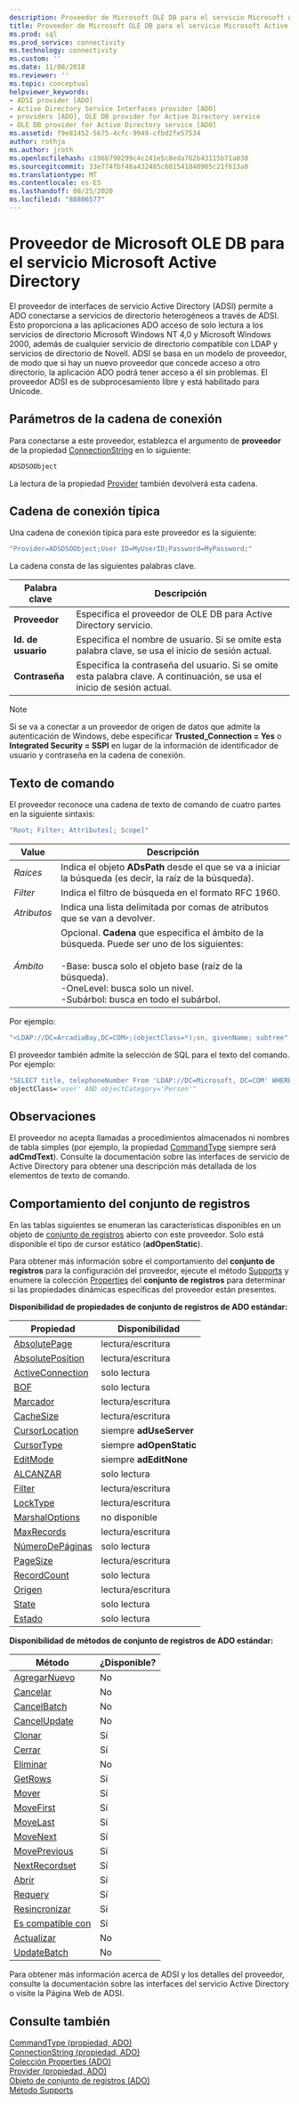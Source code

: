 ```yaml
---
description: Proveedor de Microsoft OLE DB para el servicio Microsoft Active Directory
title: Proveedor de Microsoft OLE DB para el servicio Microsoft Active Directory | Microsoft Docs
ms.prod: sql
ms.prod_service: connectivity
ms.technology: connectivity
ms.custom: ''
ms.date: 11/08/2018
ms.reviewer: ''
ms.topic: conceptual
helpviewer_keywords:
- ADSI provider [ADO]
- Active Directory Service Interfaces provider [ADO]
- providers [ADO], OLE DB provider for Active Directory service
- OLE DB provider for Active Directory service [ADO]
ms.assetid: f9e81452-5675-4cfc-9949-cfbd2fe57534
author: rothja
ms.author: jroth
ms.openlocfilehash: c196b790299c4c241e5c8eda762b43115b71a038
ms.sourcegitcommit: 33e774fbf48a432485c601541840905c21f613a0
ms.translationtype: MT
ms.contentlocale: es-ES
ms.lasthandoff: 08/25/2020
ms.locfileid: "88806577"
---
```

# <a name="microsoft-ole-db-provider-for-microsoft-active-directory-service"></a>Proveedor de Microsoft OLE DB para el servicio Microsoft Active Directory
El proveedor de interfaces de servicio Active Directory (ADSI) permite a ADO conectarse a servicios de directorio heterogéneos a través de ADSI. Esto proporciona a las aplicaciones ADO acceso de solo lectura a los servicios de directorio Microsoft Windows NT 4,0 y Microsoft Windows 2000, además de cualquier servicio de directorio compatible con LDAP y servicios de directorio de Novell. ADSI se basa en un modelo de proveedor, de modo que si hay un nuevo proveedor que concede acceso a otro directorio, la aplicación ADO podrá tener acceso a él sin problemas. El proveedor ADSI es de subprocesamiento libre y está habilitado para Unicode.  
  
## <a name="connection-string-parameters"></a>Parámetros de la cadena de conexión  
 Para conectarse a este proveedor, establezca el argumento de **proveedor** de la propiedad [ConnectionString](../../reference/ado-api/connectionstring-property-ado.md) en lo siguiente:  
  
```vb
ADSDSOObject  
```  
  
 La lectura de la propiedad [Provider](../../reference/ado-api/provider-property-ado.md) también devolverá esta cadena.  
  
## <a name="typical-connection-string"></a>Cadena de conexión típica  
 Una cadena de conexión típica para este proveedor es la siguiente:  
  
```vb
"Provider=ADSDSOObject;User ID=MyUserID;Password=MyPassword;"  
```  
  
 La cadena consta de las siguientes palabras clave.  
  
|Palabra clave|Descripción|  
|-------------|-----------------|  
|**Proveedor**|Especifica el proveedor de OLE DB para Active Directory servicio.|  
|**Id. de usuario**|Especifica el nombre de usuario. Si se omite esta palabra clave, se usa el inicio de sesión actual.|  
|**Contraseña**|Especifica la contraseña del usuario. Si se omite esta palabra clave. A continuación, se usa el inicio de sesión actual.|  
  
> [!NOTE]
>  Si se va a conectar a un proveedor de origen de datos que admite la autenticación de Windows, debe especificar **Trusted_Connection = Yes** o **Integrated Security = SSPI** en lugar de la información de identificador de usuario y contraseña en la cadena de conexión.  
  
## <a name="command-text"></a>Texto de comando  
 El proveedor reconoce una cadena de texto de comando de cuatro partes en la siguiente sintaxis:  
  
```vb
"Root; Filter; Attributes[; Scope]"  
```  
  
|Value|Descripción|  
|-----------|-----------------|  
|*Raíces*|Indica el objeto **ADsPath** desde el que se va a iniciar la búsqueda (es decir, la raíz de la búsqueda).|  
|*Filter*|Indica el filtro de búsqueda en el formato RFC 1960.|  
|*Atributos*|Indica una lista delimitada por comas de atributos que se van a devolver.|  
|*Ámbito*|Opcional. **Cadena** que especifica el ámbito de la búsqueda. Puede ser uno de los siguientes:<br /><br /> -Base: busca solo el objeto base (raíz de la búsqueda).<br />-OneLevel: busca solo un nivel.<br />-Subárbol: busca en todo el subárbol.|  
  
 Por ejemplo:  
  
```vb
"<LDAP://DC=ArcadiaBay,DC=COM>;(objectClass=*);sn, givenName; subtree"  
```  
  
 El proveedor también admite la selección de SQL para el texto del comando. Por ejemplo:  
  
```vb
"SELECT title, telephoneNumber From 'LDAP://DC=Microsoft, DC=COM' WHERE   
objectClass='user' AND objectCategory='Person'"  
```  
  
## <a name="remarks"></a>Observaciones  
 El proveedor no acepta llamadas a procedimientos almacenados ni nombres de tabla simples (por ejemplo, la propiedad [CommandType](../../reference/ado-api/commandtype-property-ado.md) siempre será **adCmdText**). Consulte la documentación sobre las interfaces de servicio de Active Directory para obtener una descripción más detallada de los elementos de texto de comando.  
  
## <a name="recordset-behavior"></a>Comportamiento del conjunto de registros  
 En las tablas siguientes se enumeran las características disponibles en un objeto de [conjunto de registros](../../reference/ado-api/recordset-object-ado.md) abierto con este proveedor. Solo está disponible el tipo de cursor estático (**adOpenStatic**).  
  
 Para obtener más información sobre el comportamiento del **conjunto de registros** para la configuración del proveedor, ejecute el método [Supports](../../reference/ado-api/supports-method.md) y enumere la colección [Properties](../../reference/ado-api/properties-collection-ado.md) del **conjunto de registros** para determinar si las propiedades dinámicas específicas del proveedor están presentes.  
  
 **Disponibilidad de propiedades de conjunto de registros de ADO estándar:**  
  
|Propiedad|Disponibilidad|  
|--------------|------------------|  
|[AbsolutePage](../../reference/ado-api/absolutepage-property-ado.md)|lectura/escritura|  
|[AbsolutePosition](../../reference/ado-api/absoluteposition-property-ado.md)|lectura/escritura|  
|[ActiveConnection](../../reference/ado-api/activeconnection-property-ado.md)|solo lectura|  
|[BOF](../../reference/ado-api/bof-eof-properties-ado.md)|solo lectura|  
|[Marcador](../../reference/ado-api/bookmark-property-ado.md)|lectura/escritura|  
|[CacheSize](../../reference/ado-api/cachesize-property-ado.md)|lectura/escritura|  
|[CursorLocation](../../reference/ado-api/cursorlocation-property-ado.md)|siempre **adUseServer**|  
|[CursorType](../../reference/ado-api/cursortype-property-ado.md)|siempre **adOpenStatic**|  
|[EditMode](../../reference/ado-api/editmode-property.md)|siempre **adEditNone**|  
|[ALCANZAR](../../reference/ado-api/bof-eof-properties-ado.md)|solo lectura|  
|[Filter](../../reference/ado-api/filter-property.md)|lectura/escritura|  
|[LockType](../../reference/ado-api/locktype-property-ado.md)|lectura/escritura|  
|[MarshalOptions](../../reference/ado-api/marshaloptions-property-ado.md)|no disponible|  
|[MaxRecords](../../reference/ado-api/maxrecords-property-ado.md)|lectura/escritura|  
|[NúmeroDePáginas](../../reference/ado-api/pagecount-property-ado.md)|solo lectura|  
|[PageSize](../../reference/ado-api/pagesize-property-ado.md)|lectura/escritura|  
|[RecordCount](../../reference/ado-api/recordcount-property-ado.md)|solo lectura|  
|[Origen](../../reference/ado-api/source-property-ado-recordset.md)|lectura/escritura|  
|[State](../../reference/ado-api/state-property-ado.md)|solo lectura|  
|[Estado](../../reference/ado-api/status-property-ado-recordset.md)|solo lectura|  
  
 **Disponibilidad de métodos de conjunto de registros de ADO estándar:**  
  
|Método|¿Disponible?|  
|------------|----------------|  
|[AgregarNuevo](../../reference/ado-api/addnew-method-ado.md)|No|  
|[Cancelar](../../reference/ado-api/cancel-method-ado.md)|No|  
|[CancelBatch](../../reference/ado-api/cancelbatch-method-ado.md)|No|  
|[CancelUpdate](../../reference/ado-api/cancelupdate-method-ado.md)|No|  
|[Clonar](../../reference/ado-api/clone-method-ado.md)|Sí|  
|[Cerrar](../../reference/ado-api/close-method-ado.md)|Sí|  
|[Eliminar](../../reference/ado-api/delete-method-ado-recordset.md)|No|  
|[GetRows](../../reference/ado-api/getrows-method-ado.md)|Sí|  
|[Mover](../../reference/ado-api/move-method-ado.md)|Sí|  
|[MoveFirst](../../reference/ado-api/movefirst-movelast-movenext-and-moveprevious-methods-ado.md)|Sí|  
|[MoveLast](../../reference/ado-api/movefirst-movelast-movenext-and-moveprevious-methods-ado.md)|Sí|  
|[MoveNext](../../reference/ado-api/movefirst-movelast-movenext-and-moveprevious-methods-ado.md)|Sí|  
|[MovePrevious](../../reference/ado-api/movefirst-movelast-movenext-and-moveprevious-methods-ado.md)|Sí|  
|[NextRecordset](../../reference/ado-api/nextrecordset-method-ado.md)|Sí|  
|[Abrir](../../reference/ado-api/open-method-ado-recordset.md)|Sí|  
|[Requery](../../reference/ado-api/requery-method.md)|Sí|  
|[Resincronizar](../../reference/ado-api/resync-method.md)|Sí|  
|[Es compatible con](../../reference/ado-api/supports-method.md)|Sí|  
|[Actualizar](../../reference/ado-api/update-method.md)|No|  
|[UpdateBatch](../../reference/ado-api/updatebatch-method.md)|No|  
  
 Para obtener más información acerca de ADSI y los detalles del proveedor, consulte la documentación sobre las interfaces del servicio Active Directory o visite la Página Web de ADSI.  
  
## <a name="see-also"></a>Consulte también  
 [CommandType (propiedad, ADO)](../../reference/ado-api/commandtype-property-ado.md)   
 [ConnectionString (propiedad, ADO)](../../reference/ado-api/connectionstring-property-ado.md)   
 [Colección Properties (ADO)](../../reference/ado-api/properties-collection-ado.md)   
 [Provider (propiedad, ADO)](../../reference/ado-api/provider-property-ado.md)   
 [Objeto de conjunto de registros (ADO)](../../reference/ado-api/recordset-object-ado.md)   
 [Método Supports](../../reference/ado-api/supports-method.md)